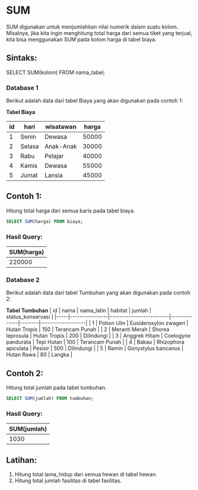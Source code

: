 # SUM  
SUM digunakan untuk menjumlahkan nilai numerik dalam suatu kolom. Misalnya, jika kita ingin menghitung total harga dari semua tiket yang terjual, kita bisa menggunakan SUM pada kolom harga di tabel biaya.

## Sintaks:
SELECT SUM(kolom) FROM nama_tabel;

### Database 1

Berikut adalah data dari tabel Biaya yang akan digunakan pada contoh 1:

**Tabel Biaya**

| id | hari  | wisatawan | harga  |
|----|-------|-----------|--------|
| 1  | Senin | Dewasa    | 50000  |
| 2  | Selasa| Anak-Anak | 30000  |
| 3  | Rabu  | Pelajar   | 40000  |
| 4  | Kamis | Dewasa    | 55000  |
| 5  | Jumat | Lansia    | 45000  |

## Contoh 1:
Hitung total harga dari semua baris pada tabel biaya.
```sql
SELECT SUM(harga) FROM biaya;
```
### Hasil Query:

|SUM(harga)|
|----------|
|220000    |

### Database 2

Berikut adalah data dari tabel Tumbuhan yang akan digunakan pada contoh 2:

**Tabel Tumbuhan**
| id  | nama           | nama_latin              | habitat      | jumlah | status_konservasi |
|-----|----------------|-------------------------|--------------|--------|-------------------|
| 1   | Pohon Ulin     | Eusideroxylon zwageri    | Hutan Tropis | 150    | Terancam Punah     |
| 2   | Meranti Merah  | Shorea leprosula         | Hutan Tropis | 200    | Dilindungi         |
| 3   | Anggrek Hitam  | Coelogyne pandurata      | Tepi Hutan   | 100    | Terancam Punah     |
| 4   | Bakau          | Rhizophora apiculata     | Pesisir      | 500    | Dilindungi         |
| 5   | Ramin          | Gonystylus bancanus      | Hutan Rawa   | 80     | Langka             |

## Contoh 2:
Hitung total jumlah pada tabel tumbuhan.
```sql
SELECT SUM(jumlah) FROM tumbuhan;
```
### Hasil Query:

|SUM(jumlah)|
|-----------|
|1030       |

## Latihan:
1. Hitung total lama_hidup dari semua hewan di tabel hewan.
2. Hitung total jumlah fasilitas di tabel fasilitas.